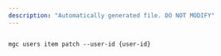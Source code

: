 ```yaml
---
description: "Automatically generated file. DO NOT MODIFY"
---
```


```cli

mgc users item patch --user-id {user-id}

```